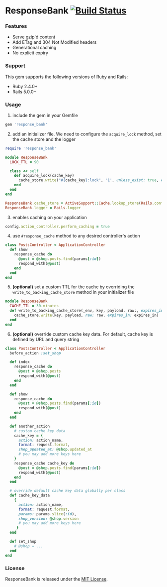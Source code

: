 # ResponseBank [![Build Status](https://secure.travis-ci.org/Shopify/response_bank.png)](http://travis-ci.org/Shopify/response_bank)

### Features

* Serve gzip'd content
* Add ETag and 304 Not Modified headers
* Generational caching
* No explicit expiry

### Support

This gem supports the following versions of Ruby and Rails:

* Ruby 2.4.0+
* Rails 5.0.0+

### Usage

1. include the gem in your Gemfile

```ruby
gem 'response_bank'
```

2. add an initializer file. We need to configure the `acquire_lock` method, set the cache store and the logger

```ruby
require 'response_bank'

module ResponseBank
  LOCK_TTL = 90

  class << self
    def acquire_lock(cache_key)
      cache_store.write("#{cache_key}:lock", '1', unless_exist: true, expires_in: LOCK_TTL, raw: true)
    end
  end
end

ResponseBank.cache_store = ActiveSupport::Cache.lookup_store(Rails.configuration.cache_store)
ResponseBank.logger = Rails.logger

```

3. enables caching on your application
```ruby
config.action_controller.perform_caching = true
```

4. use `#response_cache` method to any desired controller's action

```ruby
class PostsController < ApplicationController
  def show
    response_cache do
      @post = @shop.posts.find(params[:id])
      respond_with(@post)
    end
  end
end
```

5. **(optional)** set a custom TTL for the cache by overriding the `write_to_backing_cache_store` method in your initializer file
```ruby
module ResponseBank
  CACHE_TTL = 30.minutes
  def write_to_backing_cache_store(_env, key, payload, raw:, expires_in: CACHE_TTL)
    cache_store.write(key, payload, raw: raw, expires_in: expires_in)
  end
end
```

6. **(optional)** override custom cache key data. For default, cache key is defined by URL and query string

```ruby
class PostsController < ApplicationController
  before_action :set_shop

  def index
    response_cache do
      @post = @shop.posts
      respond_with(@post)
    end
  end

  def show
    response_cache do
      @post = @shop.posts.find(params[:id])
      respond_with(@post)
    end
  end

  def another_action
    # custom cache key data
    cache_key = {
      action: action_name,
      format: request.format,
      shop_updated_at: @shop.updated_at
      # you may add more keys here
    }
    response_cache cache_key do
      @post = @shop.posts.find(params[:id])
      respond_with(@post)
    end
  end

  # override default cache key data globally per class
  def cache_key_data
    {
      action: action_name,
      format: request.format,
      params: params.slice(:id),
      shop_version: @shop.version
      # you may add more keys here
     }
  end

  def set_shop
    # @shop = ...
  end
end
```

### License

ResponseBank is released under the [MIT License](LICENSE.txt).
